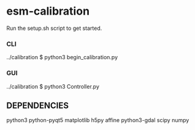 # esm-calibration
Run the setup.sh script to get started.

### CLI
../calibration $ python3 begin_calibration.py

### GUI
../calibration $ python3 Controller.py

## DEPENDENCIES
python3
python-pyqt5
matplotlib
h5py
affine
python3-gdal
scipy
numpy
